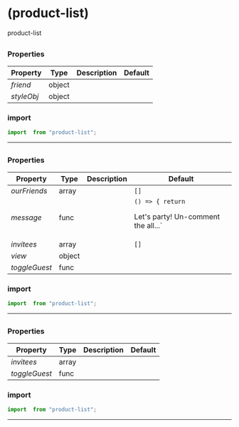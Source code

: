 #  (product-list)

product-list


## 



### Properties

| Property | Type | Description | Default |
| -------- | ---- | ----------- | ------- |
| *friend* | object |  | 
| *styleObj* | object |  | 

### import

```jsx
import  from "product-list";
```

<hr/>

## 



### Properties

| Property | Type | Description | Default |
| -------- | ---- | ----------- | ------- |
| *ourFriends* | array |  | `[]`
| *message* | func |  | `() => { return `<p>Let's party! Un-comment the all...`
| *invitees* | array |  | `[]`
| *view* | object |  | 
| *toggleGuest* | func |  | 

### import

```jsx
import  from "product-list";
```

<hr/>

## 



### Properties

| Property | Type | Description | Default |
| -------- | ---- | ----------- | ------- |
| *invitees* | array |  | 
| *toggleGuest* | func |  | 

### import

```jsx
import  from "product-list";
```

<hr/>
